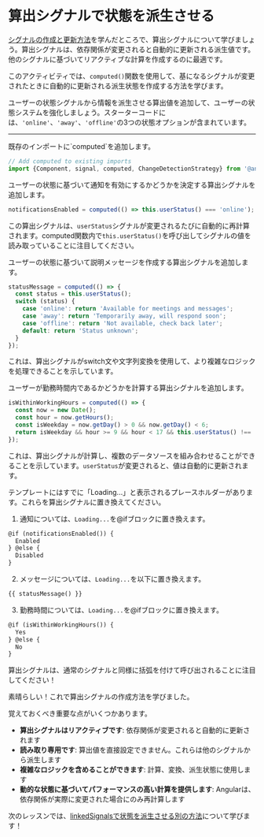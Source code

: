 # 算出シグナルで状態を派生させる

[シグナルの作成と更新方法](/tutorials/signals/1-creating-and-updating-your-first-signal)を学んだところで、算出シグナルについて学びましょう。算出シグナルは、依存関係が変更されると自動的に更新される派生値です。他のシグナルに基づいてリアクティブな計算を作成するのに最適です。

このアクティビティでは、`computed()`関数を使用して、基になるシグナルが変更されたときに自動的に更新される派生状態を作成する方法を学びます。

ユーザーの状態シグナルから情報を派生させる算出値を追加して、ユーザーの状態システムを強化しましょう。スターターコードには、`'online'`、`'away'`、`'offline'`の3つの状態オプションが含まれています。

<hr />

<docs-workflow>

<docs-step title="computed関数をインポートする">
既存のインポートに`computed`を追加します。

```ts
// Add computed to existing imports
import {Component, signal, computed, ChangeDetectionStrategy} from '@angular/core';
```

</docs-step>

<docs-step title="通知用の算出シグナルを作成する">
ユーザーの状態に基づいて通知を有効にするかどうかを決定する算出シグナルを追加します。

```ts
notificationsEnabled = computed(() => this.userStatus() === 'online');
```

この算出シグナルは、`userStatus`シグナルが変更されるたびに自動的に再計算されます。computed関数内で`this.userStatus()`を呼び出してシグナルの値を読み取っていることに注目してください。
</docs-step>

<docs-step title="説明メッセージ用の算出シグナルを作成する">
ユーザーの状態に基づいて説明メッセージを作成する算出シグナルを追加します。

```ts
statusMessage = computed(() => {
  const status = this.userStatus();
  switch (status) {
    case 'online': return 'Available for meetings and messages';
    case 'away': return 'Temporarily away, will respond soon';
    case 'offline': return 'Not available, check back later';
    default: return 'Status unknown';
  }
});
```

これは、算出シグナルがswitch文や文字列変換を使用して、より複雑なロジックを処理できることを示しています。
</docs-step>

<docs-step title="勤務時間内の利用可能性を計算する算出シグナルを作成する">
ユーザーが勤務時間内であるかどうかを計算する算出シグナルを追加します。

```ts
isWithinWorkingHours = computed(() => {
  const now = new Date();
  const hour = now.getHours();
  const isWeekday = now.getDay() > 0 && now.getDay() < 6;
  return isWeekday && hour >= 9 && hour < 17 && this.userStatus() !== 'offline';
});
```

これは、算出シグナルが計算し、複数のデータソースを組み合わせることができることを示しています。`userStatus`が変更されると、値は自動的に更新されます。
</docs-step>

<docs-step title="テンプレートに算出値を表示する">
テンプレートにはすでに「Loading...」と表示されるプレースホルダーがあります。これらを算出シグナルに置き換えてください。

1. 通知については、`Loading...`を@ifブロックに置き換えます。

```html
@if (notificationsEnabled()) {
  Enabled
} @else {
  Disabled
}
```

2. メッセージについては、`Loading...`を以下に置き換えます。

```html
{{ statusMessage() }}
```

3. 勤務時間については、`Loading...`を@ifブロックに置き換えます。

```html
@if (isWithinWorkingHours()) {
  Yes
} @else {
  No
}
```

算出シグナルは、通常のシグナルと同様に括弧を付けて呼び出されることに注目してください！
</docs-step>

</docs-workflow>

素晴らしい！これで算出シグナルの作成方法を学びました。

覚えておくべき重要な点がいくつかあります。

- **算出シグナルはリアクティブです**: 依存関係が変更されると自動的に更新されます
- **読み取り専用です**: 算出値を直接設定できません。これらは他のシグナルから派生します
- **複雑なロジックを含めることができます**: 計算、変換、派生状態に使用します
- **動的な状態に基づいてパフォーマンスの高い計算を提供します**: Angularは、依存関係が実際に変更された場合にのみ再計算します

次のレッスンでは、[linkedSignalsで状態を派生させる別の方法](/tutorials/signals/3-deriving-state-with-linked-signals)について学びます！
